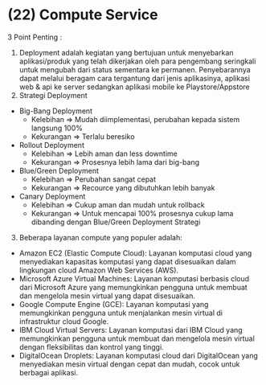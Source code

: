 # (22) Compute Service

3 Point Penting :
1. Deployment adalah kegiatan yang bertujuan untuk menyebarkan aplikasi/produk yang telah dikerjakan oleh para pengembang seringkali untuk mengubah dari status sementara ke permanen. Penyebarannya dapat melalui beragam cara tergantung dari jenis aplikasinya, aplikasi web & api ke server sedangkan aplikasi mobile ke Playstore/Appstore
2. Strategi Deployment
- Big-Bang Deployment
     - Kelebihan => Mudah diimplementasi, perubahan kepada sistem langsung 100%
     - Kekurangan => Terlalu beresiko
- Rollout Deployment
     - Kelebihan => Lebih aman dan less downtime
     - Kekurangan => Prosesnya lebih lama dari big-bang
- Blue/Green Deployment
     - Kelebihan => Perubahan sangat cepat
     - Kekurangan => Recource yang dibutuhkan lebih banyak
- Canary Deployment
     - Kelebihan => Cukup aman dan mudah untuk rollback
     - Kekurangan => Untuk mencapai 100% prosesnya cukup lama dibanding dengan Blue/Green Deployment Strategi
3. Beberapa layanan compute yang populer adalah:
- Amazon EC2 (Elastic Compute Cloud): Layanan komputasi cloud yang menyediakan kapasitas komputasi yang dapat disesuaikan dalam lingkungan cloud Amazon Web Services (AWS).
- Microsoft Azure Virtual Machines: Layanan komputasi berbasis cloud dari Microsoft Azure yang memungkinkan pengguna untuk membuat dan mengelola mesin virtual yang dapat disesuaikan.
- Google Compute Engine (GCE): Layanan komputasi yang memungkinkan pengguna untuk menjalankan mesin virtual di infrastruktur cloud Google.
- IBM Cloud Virtual Servers: Layanan komputasi dari IBM Cloud yang memungkinkan pengguna untuk membuat dan mengelola mesin virtual dengan fleksibilitas dan kontrol yang tinggi.
- DigitalOcean Droplets: Layanan komputasi cloud dari DigitalOcean yang menyediakan mesin virtual dengan cepat dan mudah, cocok untuk berbagai aplikasi.